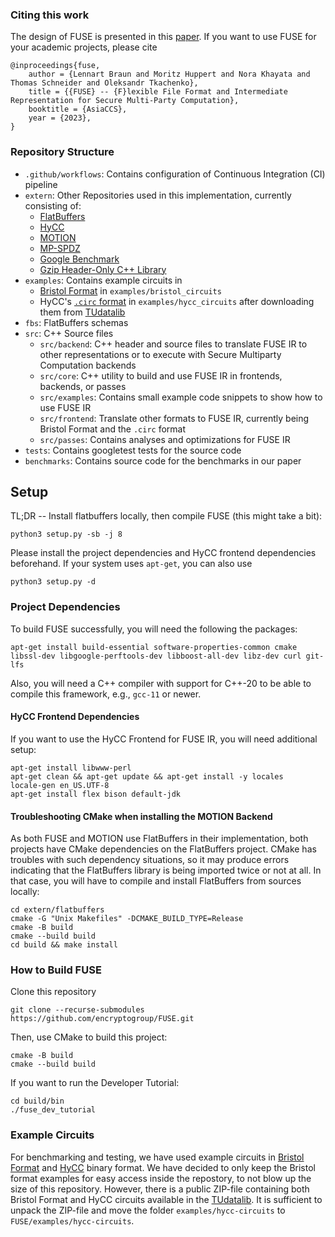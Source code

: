 ### Citing this work
The design of FUSE is presented in this [paper](https://eprint.iacr.org/2023/563). If you want to use FUSE for your academic projects, please cite
```
@inproceedings{fuse,
    author = {Lennart Braun and Moritz Huppert and Nora Khayata and Thomas Schneider and Oleksandr Tkachenko},
    title = {{FUSE} -- {F}lexible File Format and Intermediate Representation for Secure Multi-Party Computation},
    booktitle = {AsiaCCS},
    year = {2023},
}
```

### Repository Structure
* `.github/workflows`: Contains configuration of Continuous Integration (CI) pipeline
* `extern`: Other Repositories used in this implementation, currently consisting of:
  * [FlatBuffers](https://github.com/google/flatbuffers)
  * [HyCC](https://gitlab.com/securityengineering/HyCC)
  * [MOTION](https://github.com/encryptogroup/MOTION)
  * [MP-SPDZ](https://github.com/data61/MP-SPDZ)
  * [Google Benchmark](https://github.com/google/benchmark)
  * [Gzip Header-Only C++ Library](https://github.com/alphamarket/gzip-hpp)
* `examples`: Contains example circuits in
  * [Bristol Format](https://homes.esat.kuleuven.be/~nsmart/MPC/old-circuits.html) in `examples/bristol_circuits`
  * HyCC's [`.circ` format](https://gitlab.com/securityengineering/HyCC/-/blob/master/src/libcircuit/simple_circuit_file.cpp) in `examples/hycc_circuits` after downloading them from [TUdatalib](https://tudatalib.ulb.tu-darmstadt.de/handle/tudatalib/3776)
* `fbs`: FlatBuffers schemas
* `src`: C++ Source files
  * `src/backend`: C++ header and source files to translate FUSE IR to other representations or to execute with Secure Multiparty Computation backends
  * `src/core`: C++ utility to build and use FUSE IR in frontends, backends, or passes
  * `src/examples`: Contains small example code snippets to show how to use FUSE IR
  * `src/frontend`: Translate other formats to FUSE IR, currently being Bristol Format and the `.circ` format
  * `src/passes`: Contains analyses and optimizations for FUSE IR
* `tests`: Contains googletest tests for the source code
* `benchmarks`: Contains source code for the benchmarks in our paper

## Setup
TL;DR -- Install flatbuffers locally, then compile FUSE (this might take a bit):
```
python3 setup.py -sb -j 8
```
Please install the project dependencies and HyCC frontend dependencies beforehand. If your system uses `apt-get`, you can also use
```
python3 setup.py -d
```

### Project Dependencies
To build FUSE successfully, you will need the following the packages:
```
apt-get install build-essential software-properties-common cmake libssl-dev libgoogle-perftools-dev libboost-all-dev libz-dev curl git-lfs
```
Also, you will need a C++ compiler with support for C++-20 to be able to compile this framework, e.g., `gcc-11` or newer.


#### HyCC Frontend Dependencies
If you want to use the HyCC Frontend for FUSE IR, you will need additional setup:
```
apt-get install libwww-perl
apt-get clean && apt-get update && apt-get install -y locales
locale-gen en_US.UTF-8
apt-get install flex bison default-jdk
```

#### Troubleshooting CMake when installing the MOTION Backend
As both FUSE and MOTION use FlatBuffers in their implementation, both projects have CMake dependencies on the FlatBuffers project. CMake has troubles with such dependency situations, so it may produce errors indicating that the FlatBuffers library is being imported twice or not at all. In that case, you will have to compile and install FlatBuffers from sources locally:
```
cd extern/flatbuffers
cmake -G "Unix Makefiles" -DCMAKE_BUILD_TYPE=Release
cmake -B build
cmake --build build
cd build && make install
```


### How to Build FUSE
Clone this repository
```
git clone --recurse-submodules https://github.com/encryptogroup/FUSE.git
```

Then, use CMake to build this project:
```
cmake -B build
cmake --build build
```

If you want to run the Developer Tutorial:
```
cd build/bin
./fuse_dev_tutorial
```

### Example Circuits
For benchmarking and testing, we have used example circuits in [Bristol Format](https://homes.esat.kuleuven.be/~nsmart/MPC/old-circuits.html) and [HyCC](https://gitlab.com/securityengineering/HyCC) binary format. We have decided to only keep the Bristol format examples for easy access inside the repostory, to not blow up the size of this repository. However, there is a public ZIP-file containing both Bristol Format and HyCC circuits available in the [TUdatalib](https://tudatalib.ulb.tu-darmstadt.de/handle/tudatalib/3776). It is sufficient to unpack the ZIP-file and move the folder `examples/hycc-circuits` to `FUSE/examples/hycc-circuits`.
